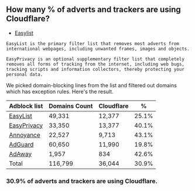 ## How many % of adverts and trackers are using Cloudflare?


- [Easylist](https://web.archive.org/web/20210516110248/https://easylist.to/)
```
EasyList is the primary filter list that removes most adverts from international webpages, including unwanted frames, images and objects.

EasyPrivacy is an optional supplementary filter list that completely removes all forms of tracking from the internet, including web bugs, tracking scripts and information collectors, thereby protecting your personal data.
```


We picked domain-blocking lines from the list and filtered out domains which has exception rules.
Here's the result.


| Adblock list | Domains Count | Cloudflare | % |
| --- | --- | --- | --- |
| [EasyList](https://easylist.to/easylist/easylist.txt) | 49,331 | 12,377 | 25.1% |
| [EasyPrivacy](https://easylist.to/easylist/easyprivacy.txt) | 33,350 | 13,377 | 40.1% |
| [Annoyance](https://secure.fanboy.co.nz/fanboy-annoyance.txt) | 22,527 | 9,713 | 43.1% |
| [AdGuard](https://adguardteam.github.io/AdGuardSDNSFilter/Filters/filter.txt) | 60,650 | 11,990 | 19.8% |
| [AdAway](https://raw.githubusercontent.com/AdAway/adaway.github.io/master/hosts.txt) | 1,957 | 834 | 42.6% |
| Total | 116,799 | 36,044 | 30.9% |


### 30.9% of adverts and trackers are using Cloudflare.